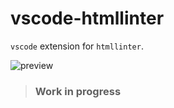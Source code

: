 # vscode-htmllinter

`vscode` extension for `htmllinter`.

![preview](https://imgur.com/B5NSbMf.png)

> ### Work in progress
